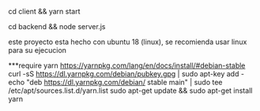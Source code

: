cd client && yarn start

cd backend && node server.js

este proyecto esta hecho con ubuntu 18 (linux), se recomienda usar linux para su ejecucion

***require yarn https://yarnpkg.com/lang/en/docs/install/#debian-stable curl -sS https://dl.yarnpkg.com/debian/pubkey.gpg | sudo apt-key add - echo "deb https://dl.yarnpkg.com/debian/ stable main" | sudo tee /etc/apt/sources.list.d/yarn.list sudo apt-get update && sudo apt-get install yarn
